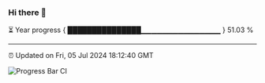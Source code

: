 ### Hi there 👋

⏳ Year progress { ███████████████▁▁▁▁▁▁▁▁▁▁▁▁▁▁▁ } 51.03 %

---

⏰ Updated on Fri, 05 Jul 2024 18:12:40 GMT

![Progress Bar CI](https://github.com/code-lakshay/GitHub-Actions-Demo/workflows/Progress%20Bar%20CI/badge.svg)
